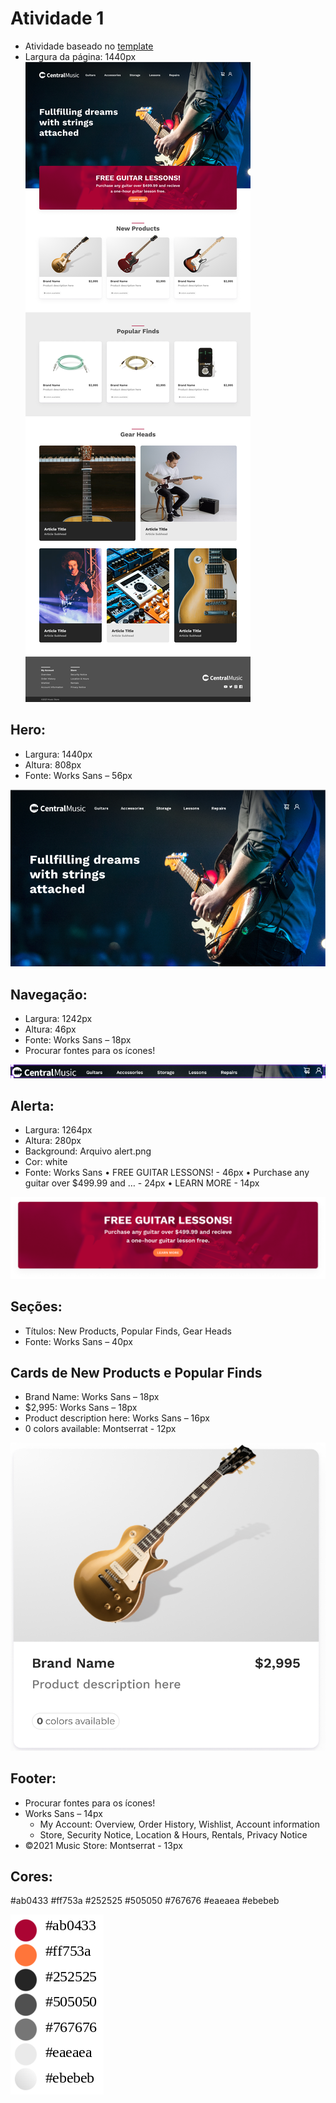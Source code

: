 # Atividade 1
* Atividade baseado no [template](https://www.figma.com/design/jul072Wc1YF5J63r5kUMt5/Responsive-Music-Store-Template-(Community)?node-id=90-5838&p=f&t=jN3pGvFGhEKizVCX-0)
* Largura da página: 1440px
![alt text](<images/Desktop 1225-1440.png>)

## Hero:
* Largura: 1440px
* Altura: 808px
* Fonte: Works Sans – 56px

![alt text](images/readme/hero.png)

## Navegação:
* Largura: 1242px
* Altura: 46px
* Fonte: Works Sans – 18px
* Procurar fontes para os ícones!

![alt text](images/readme/nav.png)

## Alerta:
* Largura: 1264px
* Altura: 280px
* Background: Arquivo alert.png
* Cor: white
* Fonte: Works Sans
    • FREE GUITAR LESSONS! - 46px
    • Purchase any guitar over $499.99 and … - 24px
    • LEARN MORE - 14px

![alt text](images/readme/alerta.png)


## Seções:
* Títulos: New Products, Popular Finds, Gear Heads
* Fonte: Works Sans – 40px

## Cards de New Products e Popular Finds
* Brand Name: Works Sans – 18px
* $2,995: Works Sans – 18px
* Product description here: Works Sans – 16px
* 0 colors available: Montserrat - 12px

![alt text](images/readme/card.png)

## Footer: 
* Procurar fontes para os ícones!
* Works Sans – 14px
    * My Account: Overview, Order History, Wishlist, Account information
    * Store, Security Notice, Location & Hours, Rentals, Privacy Notice
* ©2021 Music Store: Montserrat - 13px

## Cores:

#ab0433
#ff753a
#252525
#505050
#767676
#eaeaea
#ebebeb

![alt text](images/readme/cores.png)